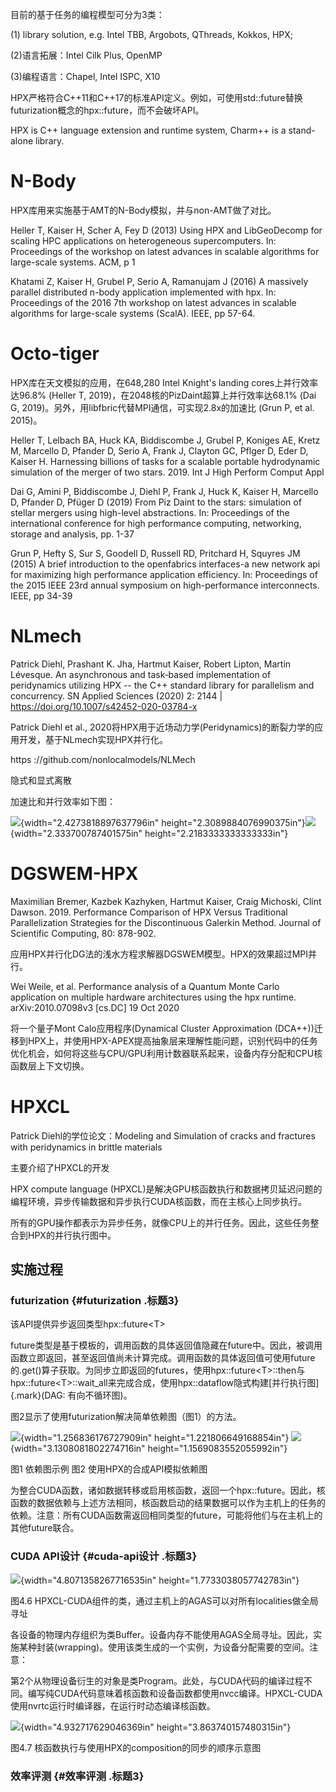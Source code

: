 目前的基于任务的编程模型可分为3类：

\(1\) library solution, e.g. Intel TBB, Argobots, QThreads, Kokkos, HPX;

(2)语言拓展：Intel Cilk Plus, OpenMP

(3)编程语言：Chapel, Intel ISPC, X10

HPX严格符合C++11和C++17的标准API定义。例如，可使用std::future替换futurization概念的hpx::future，而不会破坏API。

HPX is C++ language extension and runtime system, Charm++ is a
stand-alone library.

# N-Body

HPX库用来实施基于AMT的N-Body模拟，并与non-AMT做了对比。

Heller T, Kaiser H, Scher A, Fey D (2013) Using HPX and LibGeoDecomp for
scaling HPC applications on heterogeneous supercomputers. In:
Proceedings of the workshop on latest advances in scalable algorithms
for large-scale systems. ACM, p 1

Khatami Z, Kaiser H, Grubel P, Serio A, Ramanujam J (2016) A massively
parallel distributed n-body application implemented with hpx. In:
Proceedings of the 2016 7th workshop on latest advances in scalable
algorithms for large-scale systems (ScalA). IEEE, pp 57-64.

# Octo-tiger

HPX库在天文模拟的应用，在648,280 Intel Knight\'s landing
cores上并行效率达96.8% (Heller T,
2019)，在2048核的PizDaint超算上并行效率达68.1% (Dai G,
2019)。另外，用libfbric代替MPI通信，可实现2.8x的加速比 (Grun P, et al.
2015)。

Heller T, Lelbach BA, Huck KA, Biddiscombe J, Grubel P, Koniges AE,
Kretz M, Marcello D, Pfander D, Serio A, Frank J, Clayton GC, Pflger D,
Eder D, Kaiser H. Harnessing billions of tasks for a scalable portable
hydrodynamic simulation of the merger of two stars. 2019. Int J High
Perform Comput Appl

Dai G, Amini P, Biddiscombe J, Diehl P, Frank J, Huck K, Kaiser H,
Marcello D, Pfander D, Pfüger D (2019) From Piz Daint to the stars:
simulation of stellar mergers using high-level abstractions. In:
Proceedings of the international conference for high performance
computing, networking, storage and analysis, pp. 1-37

Grun P, Hefty S, Sur S, Goodell D, Russell RD, Pritchard H, Squyres JM
(2015) A brief introduction to the openfabrics interfaces-a new network
api for maximizing high performance application efficiency. In:
Proceedings of the 2015 IEEE 23rd annual symposium on high-performance
interconnects. IEEE, pp 34-39

# NLmech

Patrick Diehl, Prashant K. Jha, Hartmut Kaiser, Robert Lipton, Martin
Lévesque. An asynchronous and task‑based implementation of peridynamics
utilizing HPX \-- the C++ standard library for parallelism and
concurrency. SN Applied Sciences (2020) 2: 2144 \|
https://doi.org/10.1007/s42452-020-03784-x

Patrick Diehl et al.,
2020将HPX用于近场动力学(Peridynamics)的断裂力学的应用开发，基于NLmech实现HPX并行化。

https ://github.com/nonlocalmodels/NLMech

隐式和显式离散

加速比和并行效率如下图：

![](./media/image1.emf){width="2.4273818897637796in"
height="2.3089884076990375in"}![](./media/image2.emf){width="2.333700787401575in"
height="2.2183333333333333in"}

# DGSWEM-HPX

Maximilian Bremer, Kazbek Kazhyken, Hartmut Kaiser, Craig Michoski,
Clint Dawson. 2019. Performance Comparison of HPX Versus Traditional
Parallelization Strategies for the Discontinuous Galerkin Method.
Journal of Scientific Computing, 80: 878-902.

应用HPX并行化DG法的浅水方程求解器DGSWEM模型。HPX的效果超过MPI并行。

Wei Weile, et al. Performance analysis of a Quantum Monte Carlo
application on multiple hardware architectures using the hpx runtime.
arXiv:2010.07098v3 \[cs.DC\] 19 Oct 2020

将一个量子Mont Calo应用程序(Dynamical Cluster Approximation
(DCA++))迁移到HPX上，并使用HPX-APEX提高抽象层来理解性能问题，识别代码中的任务优化机会，如何将这些与CPU/GPU利用计数器联系起来，设备内存分配和CPU核函数层上下文切换。

# HPXCL

Patrick Diehl的学位论文：Modeling and Simulation of cracks and fractures
with peridynamics in brittle materials

主要介绍了HPXCL的开发

HPX compute language
(HPXCL)是解决GPU核函数执行和数据拷贝延迟问题的编程环境，异步传输数据和异步执行CUDA核函数，而在主核心上同步执行。

所有的GPU操作都表示为异步任务，就像CPU上的并行任务。因此，这些任务整合到HPX的并行执行图中。

## 实施过程

### futurization {#futurization .标题3}

该API提供异步返回类型hpx::future\<T\>

future类型是基于模板的，调用函数的具体返回值隐藏在future中。因此，被调用函数立即返回，甚至返回值尚未计算完成。调用函数的具体返回值可使用future的.get()算子获取。为同步立即返回的futures，使用hpx::future\<T\>::then与
hpx::future\<T\>::wait_all来完成合成，使用hpx::dataflow隐式构建[并行执行图]{.mark}(DAG:
有向不循环图)。

图2显示了使用futurization解决简单依赖图（图1）的方法。

![](./media/image3.emf){width="1.256836176727909in"
height="1.221806649168854in"}
![](./media/image4.emf){width="3.1308081802274716in"
height="1.1569083552055992in"}

图1 依赖图示例 图2 使用HPX的合成API模拟依赖图

为整合CUDA函数，诸如数据转移或启用核函数，返回一个hpx::future。因此，核函数的数据依赖与上述方法相同，核函数启动的结果数据可以作为主机上的任务的依赖。注意：所有CUDA函数需返回相同类型的future，可能将他们与在主机上的其他future联合。

### CUDA API设计 {#cuda-api设计 .标题3}

![](./media/image5.emf){width="4.8071358267716535in"
height="1.7733038057742783in"}

图4.6 HPXCL-CUDA组件的类，通过主机上的AGAS可以对所有localities做全局寻址

各设备的物理内存组织为类Buffer。设备内存不能使用AGAS全局寻址。因此，实施某种封装(wrapping)。使用该类生成的一个实例，为设备分配需要的空间。注意：

第2个从物理设备衍生的对象是类Program。此处，与CUDA代码的编译过程不同。编写纯CUDA代码意味着核函数和设备函数都使用nvcc编译。HPXCL-CUDA使用nvrtc运行时编译器，在运行时动态编译核函数。

![](./media/image6.emf){width="4.932717629046369in"
height="3.863740157480315in"}

图4.7 核函数执行与使用HPX的composition的同步的顺序示意图

### 效率评测 {#效率评测 .标题3}
